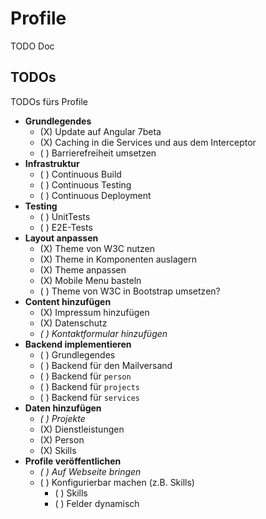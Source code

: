 # Profile

TODO Doc

## TODOs

TODOs fürs Profile

- **Grundlegendes**
  - (X) Update auf Angular 7beta
  - (X) Caching in die Services und aus dem Interceptor
  - ( ) Barrierefreiheit umsetzen
- **Infrastruktur**
  - ( ) Continuous Build
  - ( ) Continuous Testing
  - ( ) Continuous Deployment
- **Testing**
  - ( ) UnitTests
  - ( ) E2E-Tests 
- **Layout anpassen**
  - (X) Theme von W3C nutzen
  - (X) Theme in Komponenten auslagern
  - (X) Theme anpassen
  - (X) Mobile Menu basteln
  - ( ) Theme von W3C in Bootstrap umsetzen?
- **Content hinzufügen**
  - (X) Impressum hinzufügen
  - (X) Datenschutz
  - _( ) Kontaktformular hinzufügen_
- **Backend implementieren**
  - ( ) Grundlegendes
  - ( ) Backend für den Mailversand
  - ( ) Backend für `person`
  - ( ) Backend für `projects`
  - ( ) Backend für `services`
- **Daten hinzufügen**
  - _( ) Projekte_
  - (X) Dienstleistungen
  - (X) Person 
  - (X) Skills
- **Profile veröffentlichen**
  - _( ) Auf Webseite bringen_
  - ( ) Konfigurierbar machen (z.B. Skills)
    - ( ) Skills
    - ( ) Felder dynamisch
